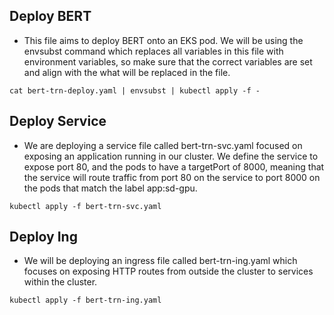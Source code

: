 ## Deploy BERT

* This file aims to deploy BERT onto an EKS pod. We will be using the envsubst command which replaces all variables in this file with environment variables, so make sure that the correct variables are set and align with the what will be replaced in the file.
```
cat bert-trn-deploy.yaml | envsubst | kubectl apply -f -
```

## Deploy Service

* We are deploying a service file called bert-trn-svc.yaml focused on exposing an application running in our cluster. We define the service to expose port 80, and the pods to have a targetPort of 8000, meaning that the service will route traffic from port 80 on the service to port 8000 on the pods that match the label app:sd-gpu. 
```
kubectl apply -f bert-trn-svc.yaml
```

## Deploy Ing

* We will be deploying an ingress file called bert-trn-ing.yaml which focuses on exposing HTTP routes from outside the cluster to services within the cluster. 
```
kubectl apply -f bert-trn-ing.yaml
```